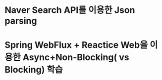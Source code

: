 # Naver Search API를 이용한 Json parsing
# Spring WebFlux + Reactice Web을 이용한 Async+Non-Blocking( vs Blocking) 학습
